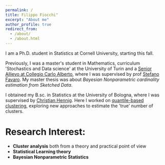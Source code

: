 ```yaml
---
permalink: /
title: Filippo Fiocchi"
excerpt: "About me"
author_profile: true
redirect_from: 
  - /about/
  - /about.html
---
```


I am a Ph.D. student in Statistics at Cornell University, starting this fall.


Previously, I was a master's student in Mathematics, curriculum 'Stochastics and Data science' at the University of Turin and a [Senior Allievo at Collegio Carlo Alberto](https://www.carloalberto.org/education/allievi-honors-program/), where I was supervised by prof [Stefano Favaro](http://sites.carloalberto.org/favaro/). My master thesis was about *Bayesian Nonparametric cardinality estimation from Sketched Data*. 

I obtained my B.sc. in Statistics at the University of Bologna, where I was supervised by [Christian Hennig](https://scholar.google.com/citations?user=ZG9XA4IAAAAJ&hl=en). Here I worked on [quantile-based clustering](https://projecteuclid.org/journals/electronic-journal-of-statistics/volume-13/issue-2/Quantile-based-clustering/10.1214/19-EJS1640.full), exploring new approaches to estimate the 'true' number of clusters.

# Research Interest:
*  **Cluster analysis** both from a theory and practical point of view
* **Statistical Learning theory**
* **Bayesian Nonparametric Statistics** 
